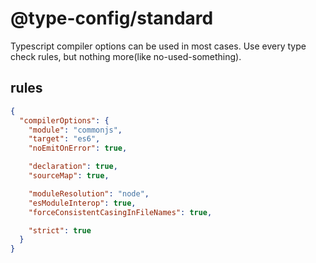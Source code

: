 # @type-config/standard

Typescript compiler options can be used in most cases. Use every type check rules, but nothing more(like no-used-something).

## rules
```json
{
  "compilerOptions": {
    "module": "commonjs",
    "target": "es6",
    "noEmitOnError": true,

    "declaration": true,
    "sourceMap": true,

    "moduleResolution": "node",
    "esModuleInterop": true,
    "forceConsistentCasingInFileNames": true,

    "strict": true
  }
}
```
